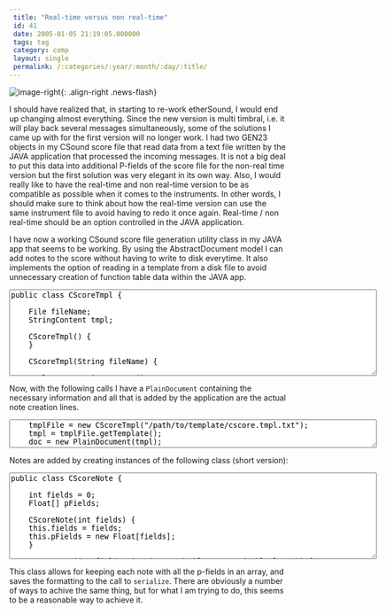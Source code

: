 ```yaml
---
 title: "Real-time versus non real-time"
 id: 41
 date: 2005-01-05 21:19:05.000000
 tags: tag
 category: comp
 layout: single
 permalink: /:categories/:year/:month/:day/:title/
---
```

![image-right](/assets/images/){: .align-right .news-flash}

I should have realized that, in starting to re-work etherSound, I would end up changing almost everything. Since the new version is multi timbral, i.e. it will play back several messages simultaneously, some of the solutions I came up with for the first version will no longer work. I had two GEN23 objects in my CSound score file that read data from a text file written by the JAVA application that processed the incoming messages. It is not a big deal to put this data into additional P-fields of the score file for the non-real time version but the first solution was very elegant in its own way. Also, I would really like to have the real-time and non real-time version to be as compatible as possible when it comes to the instruments. In other words, I should make sure to think about how the real-time version can use the same instrument file to avoid having to redo it once again. Real-time / non real-time should be an option controlled in the JAVA application.

I have now a working CSound score file generation utility class in my JAVA app that seems to be working. By using the AbstractDocument model I can add notes to the score without having to write to disk everytime. It also implements the option of reading in a template from a disk file to avoid unnecessary creation of function table data within the JAVA app.


<textarea cols="80" name="text" rows="10">
public class CScoreTmpl {

    File fileName;
    StringContent tmpl;

    CScoreTmpl() {
    }

    CScoreTmpl(String fileName) {

	tmpl = new StringContent();

	try {
	    this.fileName = new File(fileName);
	}
	catch(NullPointerException npe) {
	    System.out.println("Couldn't open file\n\n"+npe.toString());
	}
    }

    public AbstractDocument.Content getTemplate() {

	StringBuffer sb = new StringBuffer();
	String line = null;

	try {
	    BufferedReader reader = new BufferedReader(new FileReader(fileName));
	    while((line=reader.readLine())!=null) {
		sb.append(line+"\n");
	    }
	    tmpl.insertString(0, sb.toString());
	}
	catch(Exception e) {
	    System.out.println("This is getTemplate\n\n"+e.toString());
	}
	return tmpl;
    }
}
</textarea>



Now, with the following calls I have a <code>PlainDocument</code> containing the necessary information and all that is added by the application are the actual note creation lines.


<textarea cols="80" name="text" rows="3">
	tmplFile = new CScoreTmpl("/path/to/template/cscore.tmpl.txt");
	tmpl = tmplFile.getTemplate();
	doc = new PlainDocument(tmpl);
</textarea>



Notes are added by creating instances of the following class (short version):


<textarea cols="80" name="text" rows="10">
public class CScoreNote {

    int fields = 0;
    Float[] pFields;

    CScoreNote(int fields) {
	this.fields = fields;
	this.pFields = new Float[fields];
    }

    CScoreNote(int fields, int instr, double start, double length) {
	this.fields = fields;
	this.pFields = new Float[this.fields];
	pFields[0] = new Float(instr);
	pFields[1] = new Float(start);
	pFields[2] = new Float(length);
    }

    public void setPField(int field, double value) {
	if(field<1 || field > fields)
	    return;
	else
	    pFields[field] = new Float(value);
    }

    public static int getInstr(CScoreNote note) {
	return note.pFields[0].intValue();
    }

    public static int getNumberOfFields(CScoreNote note) {
	return note.fields;
    }

    public int getNumberOfFields() {
	return this.fields;
    }

    public String serialize() {
	StringBuffer sb = new StringBuffer("i");

// Warning!! Error checking is not performed here.
// An empty pField throws an index out of bounds error.

	for(int i=0; i<pFields.length; i++) {
	    if(i==0)
		sb.append(pFields[i].intValue()+"\t");
	    else
		sb.append(pFields[i].toString()+"\t");
	}
	sb.append("\n");
	return sb.toString();
    }
}
</textarea>



This class allows for keeping each note with all the p-fields in an array, and saves the formatting to the call to <code>serialize</code>. There are obviously a number of ways to achive the same thing, but for what I am trying to do, this seems to be a reasonable way to achieve it.

